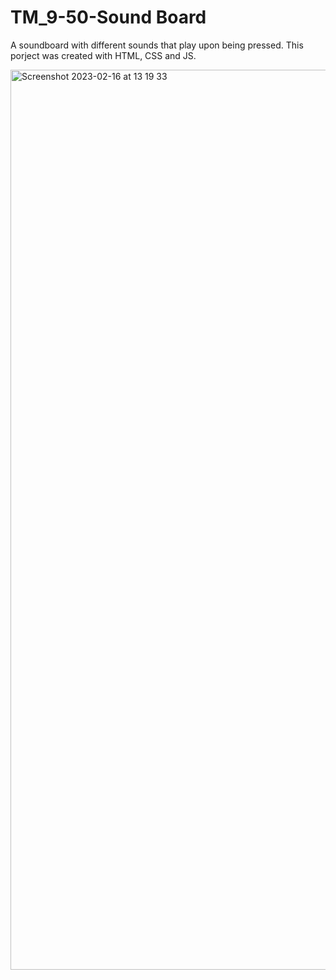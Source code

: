 # TM_9-50-Sound Board
A soundboard with different sounds that play upon being pressed.
This porject was created with HTML, CSS and JS.

<img width="1440" alt="Screenshot 2023-02-16 at 13 19 33" src="https://user-images.githubusercontent.com/110612670/219351496-41feaadc-ff3d-4b32-ab0b-62e9f93a8534.png">

